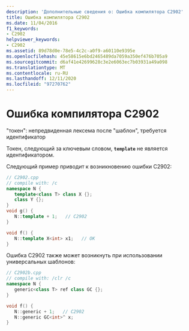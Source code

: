 ```yaml
---
description: 'Дополнительные сведения о: Ошибка компилятора C2902'
title: Ошибка компилятора C2902
ms.date: 11/04/2016
f1_keywords:
- C2902
helpviewer_keywords:
- C2902
ms.assetid: 89d78d0e-78e5-4c2c-a0f9-a60110e9395e
ms.openlocfilehash: 45e58615e6bd2465489da7059a350ef476b705a9
ms.sourcegitcommit: d6af41e42699628c3e2e6063ec7b03931a49a098
ms.translationtype: MT
ms.contentlocale: ru-RU
ms.lasthandoff: 12/11/2020
ms.locfileid: "97270762"
---
```

# <a name="compiler-error-c2902"></a>Ошибка компилятора C2902

"токен": непредвиденная лексема после "шаблон", требуется идентификатор

Токен, следующий за ключевым словом, **`template`** не является идентификатором.

Следующий пример приводит к возникновению ошибки C2902:

```cpp
// C2902.cpp
// compile with: /c
namespace N {
   template<class T> class X {};
   class Y {};
}
void g() {
   N::template + 1;   // C2902
}

void f() {
   N::template X<int> x1;   // OK
}
```

Ошибка C2902 также может возникнуть при использовании универсальных шаблонов:

```cpp
// C2902b.cpp
// compile with: /clr /c
namespace N {
   generic<class T> ref class GC {};
}

void f() {
   N::generic + 1;   // C2902
   N::generic GC<int>^ x;
}
```
